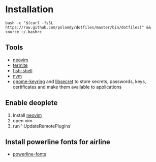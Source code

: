 Installation
============
```
bash -c "$(curl -fsSL https://raw.github.com/polandy/dotfiles/master/bin/dotfiles)" && source ~/.bashrc
```

## Tools

- [neovim](https://github.com/neovim/neovim)
- [termite](https://github.com/thestinger/termite)
- [fish-shell](https://github.com/fish-shell/fish-shell)
- [nvm](https://github.com/creationix/nvm)
- [gnome-keyring](https://wiki.gnome.org/Projects/GnomeKeyring) and [libsecret](https://wiki.gnome.org/Projects/Libsecret) to store secrets, passwords, keys, certificates and make them available to applications

## Enable deoplete

1. Install [neovim](https://github.com/neovim/neovim)
2. open vim
3. run ':UpdateRemotePlugins'

## Install powerline fonts for airline
- [powerline-fonts](https://github.com/powerline/fonts)
